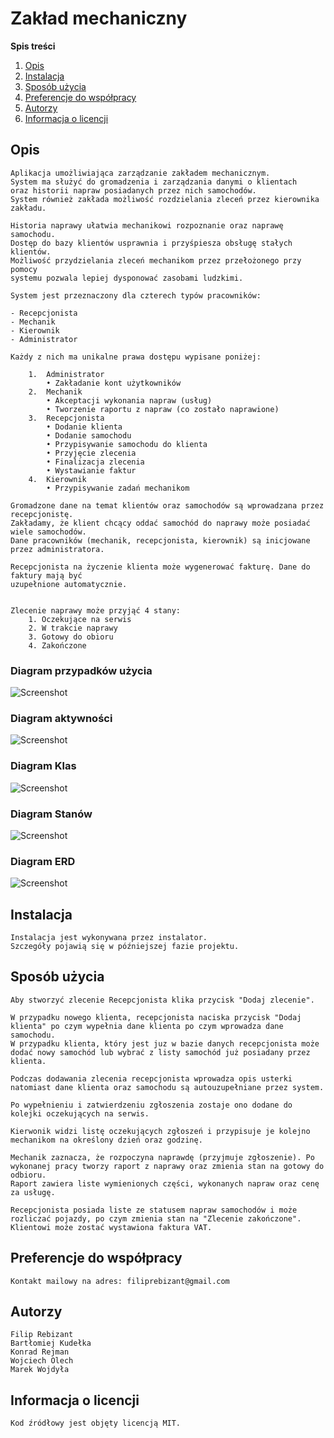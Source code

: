 # Zakład mechaniczny

**Spis treści**

 1. [Opis](#opis)
 2. [Instalacja](#Instalacja)
 3. [Sposób użycia](#sposób-użycia)
 4. [Preferencje do współpracy](#preferencje-do-współpracy)
 5. [Autorzy](#autorzy)
 6. [Informacja o licencji](#informacja-o-licencji)
 
 
## Opis
    Aplikacja umożliwiająca zarządzanie zakładem mechanicznym.
    System ma służyć do gromadzenia i zarządzania danymi o klientach
    oraz historii napraw posiadanych przez nich samochodów.
    System również zakłada możliwość rozdzielania zleceń przez kierownika zakładu.

    Historia naprawy ułatwia mechanikowi rozpoznanie oraz naprawę samochodu.
    Dostęp do bazy klientów usprawnia i przyśpiesza obsługę stałych klientów.
    Możliwość przydzielania zleceń mechanikom przez przełożonego przy pomocy
    systemu pozwala lepiej dysponować zasobami ludzkimi.

    System jest przeznaczony dla czterech typów pracowników:

    - Recepcjonista
    - Mechanik
    - Kierownik
    - Administrator

    Każdy z nich ma unikalne prawa dostępu wypisane poniżej:
    
        1.	Administrator
            • Zakładanie kont użytkowników
        2.	Mechanik
            • Akceptacji wykonania napraw (usług)
            • Tworzenie raportu z napraw (co zostało naprawione)
        3.	Recepcjonista
            • Dodanie klienta
            • Dodanie samochodu
            • Przypisywanie samochodu do klienta
            • Przyjęcie zlecenia
            • Finalizacja zlecenia 
            • Wystawianie faktur
        4.	Kierownik
            • Przypisywanie zadań mechanikom
    
    Gromadzone dane na temat klientów oraz samochodów są wprowadzana przez recepcjonistę.
    Zakładamy, że klient chcący oddać samochód do naprawy może posiadać wiele samochodów.
    Dane pracowników (mechanik, recepcjonista, kierownik) są inicjowane przez administratora.
    
    Recepcjonista na życzenie klienta może wygenerować fakturę. Dane do faktury mają być
    uzupełnione automatycznie.

    
    Zlecenie naprawy może przyjąć 4 stany: 
        1. Oczekujące na serwis
        2. W trakcie naprawy
        3. Gotowy do obioru
        4. Zakończone

### Diagram przypadków użycia
![Screenshot](diagrams/use_cases_diagram.png)
### Diagram aktywności
![Screenshot](diagrams/activity_diagram_all.png)
### Diagram Klas
![Screenshot](diagrams/class_diagram2.PNG)
### Diagram Stanów
![Screenshot](diagrams/state_diagram.PNG)
### Diagram ERD
![Screenshot](diagrams/ERD_diagram.PNG)
    
## Instalacja
    Instalacja jest wykonywana przez instalator. 
    Szczegóły pojawią się w późniejszej fazie projektu.
## Sposób użycia
    Aby stworzyć zlecenie Recepcjonista klika przycisk "Dodaj zlecenie".
    
    W przypadku nowego klienta, recepcjonista naciska przycisk "Dodaj klienta" po czym wypełnia dane klienta po czym wprowadza dane samochodu.
    W przypadku klienta, który jest juz w bazie danych recepcjonista może dodać nowy samochód lub wybrać z listy samochód już posiadany przez klienta.
    
    Podczas dodawania zlecenia recepcjonista wprowadza opis usterki natomiast dane klienta oraz samochodu są autouzupełniane przez system.
    
    Po wypełnieniu i zatwierdzeniu zgłoszenia zostaje ono dodane do kolejki oczekujących na serwis.
    
    Kierwonik widzi listę oczekujących zgłoszeń i przypisuje je kolejno mechanikom na określony dzień oraz godzinę.
    
    Mechanik zaznacza, że rozpoczyna naprawdę (przyjmuje zgłoszenie). Po wykonanej pracy tworzy raport z naprawy oraz zmienia stan na gotowy do odbioru.
    Raport zawiera liste wymienionych części, wykonanych napraw oraz cenę za usługę.
    
    Recepcjonista posiada liste ze statusem napraw samochodów i może rozliczać pojazdy, po czym zmienia stan na "Zlecenie zakończone".
    Klientowi może zostać wystawiona faktura VAT.
    

## Preferencje do współpracy
    Kontakt mailowy na adres: filiprebizant@gmail.com
    
## Autorzy
    Filip Rebizant
    Bartłomiej Kudełka
    Konrad Rejman
    Wojciech Olech
    Marek Wojdyła
     
## Informacja o licencji    
    Kod źródłowy jest objęty licencją MIT.

